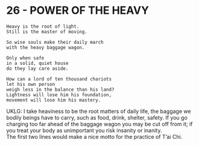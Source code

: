 # 26 - POWER OF THE HEAVY


```
Heavy is the root of light.  
Still is the master of moving.  

So wise souls make their daily march  
with the heavy baggage wagon.  

Only when safe  
in a solid, quiet house  
do they lay care aside.  

How can a lord of ten thousand chariots  
let his own person  
weigh less in the balance than his land?  
Lightness will lose him his foundation,  
movement will lose him his mastery.  
```

UKLG: I take heaviness to be the root matters of daily life, the baggage we bodily beings have to carry, such as food, drink, shelter, safety. If you go charging too far ahead of the baggage wagon you may be cut off from it; if you treat your body as unimportant you risk insanity or inanity.  
    The first two lines would make a nice motto for the practice of T’ai Chi.  


